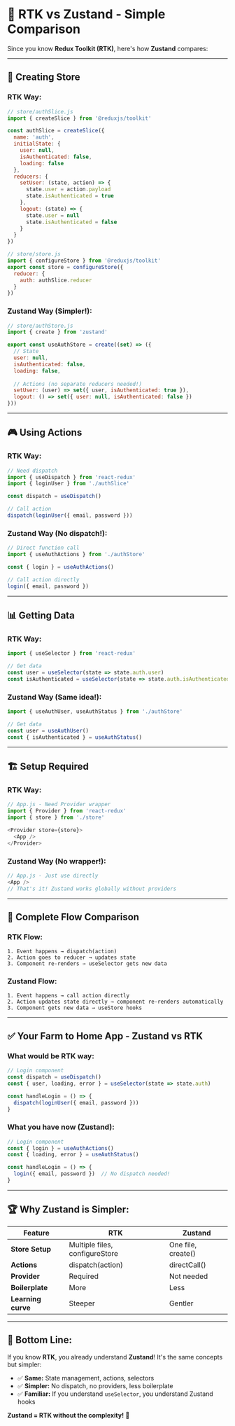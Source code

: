 # 🔄 **RTK vs Zustand - Simple Comparison**

Since you know **Redux Toolkit (RTK)**, here's how **Zustand** compares:

---

## 📝 **Creating Store**

### **RTK Way:**
```javascript
// store/authSlice.js
import { createSlice } from '@reduxjs/toolkit'

const authSlice = createSlice({
  name: 'auth',
  initialState: {
    user: null,
    isAuthenticated: false,
    loading: false
  },
  reducers: {
    setUser: (state, action) => {
      state.user = action.payload
      state.isAuthenticated = true
    },
    logout: (state) => {
      state.user = null
      state.isAuthenticated = false
    }
  }
})

// store/store.js  
import { configureStore } from '@reduxjs/toolkit'
export const store = configureStore({
  reducer: {
    auth: authSlice.reducer
  }
})
```

### **Zustand Way (Simpler!):**
```javascript
// store/authStore.js
import { create } from 'zustand'

export const useAuthStore = create((set) => ({
  // State
  user: null,
  isAuthenticated: false,
  loading: false,
  
  // Actions (no separate reducers needed!)
  setUser: (user) => set({ user, isAuthenticated: true }),
  logout: () => set({ user: null, isAuthenticated: false })
}))
```

---

## 🎮 **Using Actions**

### **RTK Way:**
```javascript
// Need dispatch
import { useDispatch } from 'react-redux'
import { loginUser } from './authSlice'

const dispatch = useDispatch()

// Call action
dispatch(loginUser({ email, password }))
```

### **Zustand Way (No dispatch!):**
```javascript
// Direct function call
import { useAuthActions } from './authStore'

const { login } = useAuthActions()

// Call action directly
login({ email, password })
```

---

## 📊 **Getting Data**

### **RTK Way:**
```javascript
import { useSelector } from 'react-redux'

// Get data
const user = useSelector(state => state.auth.user)
const isAuthenticated = useSelector(state => state.auth.isAuthenticated)
```

### **Zustand Way (Same idea!):**
```javascript
import { useAuthUser, useAuthStatus } from './authStore'

// Get data
const user = useAuthUser()
const { isAuthenticated } = useAuthStatus()
```

---

## 🏗️ **Setup Required**

### **RTK Way:**
```javascript
// App.js - Need Provider wrapper
import { Provider } from 'react-redux'
import { store } from './store'

<Provider store={store}>
  <App />
</Provider>
```

### **Zustand Way (No wrapper!):**
```javascript
// App.js - Just use directly
<App />
// That's it! Zustand works globally without providers
```

---

## 🔄 **Complete Flow Comparison**

### **RTK Flow:**
```
1. Event happens → dispatch(action)
2. Action goes to reducer → updates state  
3. Component re-renders → useSelector gets new data
```

### **Zustand Flow:**
```
1. Event happens → call action directly
2. Action updates state directly → component re-renders automatically
3. Component gets new data → useStore hooks
```

---

## ✅ **Your Farm to Home App - Zustand vs RTK**

### **What would be RTK way:**
```javascript
// Login component
const dispatch = useDispatch()
const { user, loading, error } = useSelector(state => state.auth)

const handleLogin = () => {
  dispatch(loginUser({ email, password }))
}
```

### **What you have now (Zustand):**
```javascript
// Login component  
const { login } = useAuthActions()
const { loading, error } = useAuthStatus()

const handleLogin = () => {
  login({ email, password })  // No dispatch needed!
}
```

---

## 🏆 **Why Zustand is Simpler:**

| **Feature** | **RTK** | **Zustand** |
|-------------|---------|-------------|
| **Store Setup** | Multiple files, configureStore | One file, create() |
| **Actions** | dispatch(action) | directCall() |
| **Provider** | Required | Not needed |
| **Boilerplate** | More | Less |
| **Learning curve** | Steeper | Gentler |

---

## 🎯 **Bottom Line:**

If you know **RTK**, you already understand **Zustand**! It's the same concepts but simpler:

- ✅ **Same:** State management, actions, selectors
- ✅ **Simpler:** No dispatch, no providers, less boilerplate  
- ✅ **Familiar:** If you understand `useSelector`, you understand Zustand hooks

**Zustand = RTK without the complexity!** 🚀 